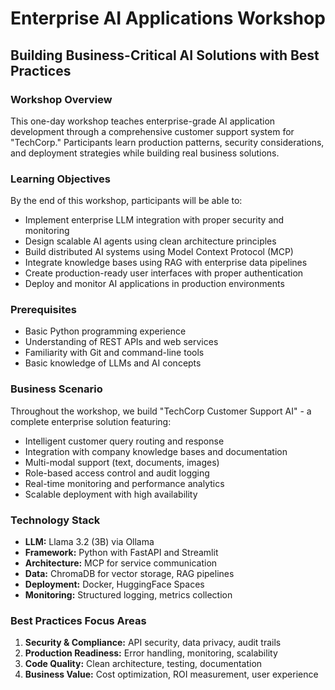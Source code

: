 # Enterprise AI Applications Workshop
## Building Business-Critical AI Solutions with Best Practices

### Workshop Overview
This one-day workshop teaches enterprise-grade AI application development through a comprehensive customer support system for "TechCorp." Participants learn production patterns, security considerations, and deployment strategies while building real business solutions.

### Learning Objectives
By the end of this workshop, participants will be able to:
- Implement enterprise LLM integration with proper security and monitoring
- Design scalable AI agents using clean architecture principles
- Build distributed AI systems using Model Context Protocol (MCP)
- Integrate knowledge bases using RAG with enterprise data pipelines
- Create production-ready user interfaces with proper authentication
- Deploy and monitor AI applications in production environments

### Prerequisites
- Basic Python programming experience
- Understanding of REST APIs and web services
- Familiarity with Git and command-line tools
- Basic knowledge of LLMs and AI concepts

### Business Scenario
Throughout the workshop, we build "TechCorp Customer Support AI" - a complete enterprise solution featuring:
- Intelligent customer query routing and response
- Integration with company knowledge bases and documentation
- Multi-modal support (text, documents, images)
- Role-based access control and audit logging
- Real-time monitoring and performance analytics
- Scalable deployment with high availability

### Technology Stack
- **LLM:** Llama 3.2 (3B) via Ollama
- **Framework:** Python with FastAPI and Streamlit
- **Architecture:** MCP for service communication
- **Data:** ChromaDB for vector storage, RAG pipelines
- **Deployment:** Docker, HuggingFace Spaces
- **Monitoring:** Structured logging, metrics collection

### Best Practices Focus Areas
1. **Security & Compliance:** API security, data privacy, audit trails
2. **Production Readiness:** Error handling, monitoring, scalability
3. **Code Quality:** Clean architecture, testing, documentation
4. **Business Value:** Cost optimization, ROI measurement, user experience